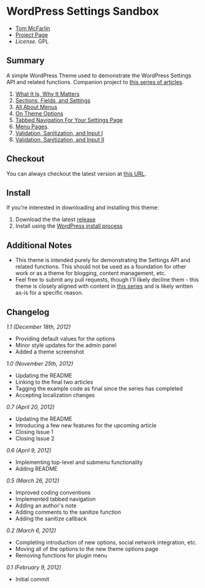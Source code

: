 # WordPress Settings Sandbox

* [Tom McFarlin](http://tommcfarlin.com)
* [Project Page](http://tommcfarlin.com/wordpress-settings-api-example/)
* *License.* GPL

## Summary

A simple WordPress Theme used to demonstrate the WordPress Settings API and related functions. Companion project to [this series of articles](http://wp.tutsplus.com/series/the-complete-guide-to-the-wordpress-settings-api/).

1. [What It Is, Why It Matters](http://wp.tutsplus.com/tutorials/the-complete-guide-to-the-wordpress-settings-api-part-1/)
2. [Sections, Fields, and Settings](http://wp.tutsplus.com/tutorials/the-complete-guide-to-the-wordpress-settings-api-part-2-sections-fields-and-settings/)
3. [All About Menus](http://wp.tutsplus.com/tutorials/the-complete-guide-to-the-wordpress-settings-api-part-3-all-about-menus/)
4. [On Theme Options](http://wp.tutsplus.com/tutorials/the-complete-guide-to-the-wordpress-settings-api-part-4-on-theme-options/)
5. [Tabbed Navigation For Your Settings Page](http://wp.tutsplus.com/tutorials/the-complete-guide-to-the-wordpress-settings-api-part-5-tabbed-navigation-for-your-settings-page/)
6. [Menu Pages](http://wp.tutsplus.com/tutorials/the-complete-guide-to-the-wordpress-settings-api-part-6-menu-pages/).
7. [Validation, Sanitization, and Input I](http://wp.tutsplus.com/tutorials/the-complete-guide-to-the-wordpress-settings-api-part-7-validation-sanitisation-and-input-i/)
8. [Validation, Sanitization, and Input II](http://wp.tutsplus.com/tutorials/the-complete-guide-to-the-wordpress-settings-api-part-8-validation-sanitisation-and-input-ii/)

## Checkout

You can always checkout the latest version at [this URL](https://github.com/tommcfarlin/WordPress-Settings-Sandbox).

## Install

If you're interested in downloading and installing this theme:

1. Download the the latest [release](https://github.com/tommcfarlin/WordPress-Settings-Sandbox/zipball/master)
2. Install using the [WordPress install process](http://codex.wordpress.org/Using_Themes#Adding_New_Themes)

## Additional Notes

* This theme is intended purely for demonstrating the Settings API and related functions. This should not be used as a foundation for other work or as a theme for blogging, content management, etc.
* Feel free to submit any pull requests, though I'll likely decline them - this theme is closely aligned with content in [this series](http://wp.tutsplus.com/series/the-complete-guide-to-the-wordpress-settings-api/) and is likely written as-is for a specific reason.

## Changelog

_1.1 (December 18th, 2012)_

* Providing default values for the options
* Minor style updates for the admin panel
* Added a theme screenshot

_1.0 (November 25th, 2012)_

* Updating the README
* Linking to the final two articles
* Tagging the example code as final since the series has completed
* Accepting localization changes

_0.7 (April 20, 2012)_

* Updating the README
* Introducing a few new features for the upcoming article
* Closing Issue 1
* Closing Issue 2

_0.6 (April 9, 2012)_

* Implementing top-level and submenu functionality
* Adding README

_0.5 (March 26, 2012)_

* Improved coding conventions
* Implemented tabbed navigation
* Adding an author's note
* Adding comments to the sanitize function
* Adding the sanitize callback

_0.2 (March  6, 2012)_

* Completing introduction of new options, social network integration, etc.
* Moving all of the options to the new theme options page
* Removing functions for plugin menu

_0.1 (February 9, 2012)_

* Initial commit